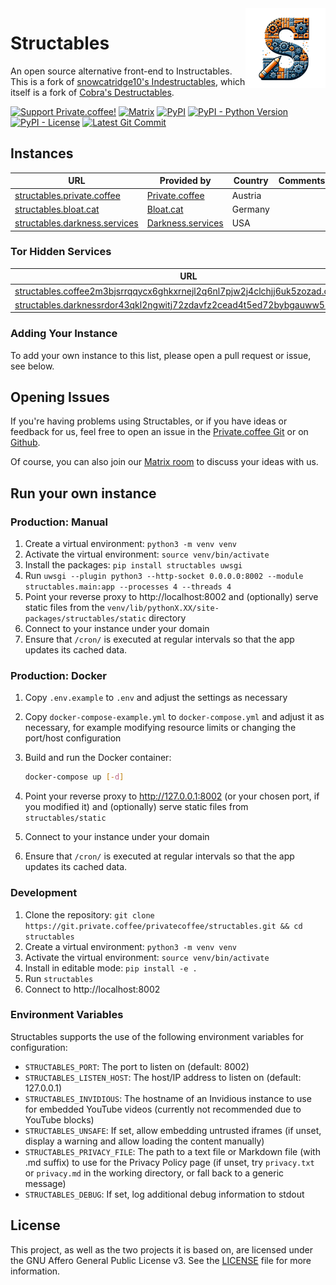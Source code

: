 <img align="right" src="src/structables/static/img/logo.png">

# Structables

An open source alternative front-end to Instructables. This is a fork of <a href="https://codeberg.org/indestructables/indestructables">snowcatridge10's Indestructables</a>, which itself is a fork of <a href="https://git.vern.cc/cobra/Destructables">Cobra's Destructables</a>.

[![Support Private.coffee!](https://shields.private.coffee/badge/private.coffee-support%20us!-pink?logo=coffeescript)](https://private.coffee)
[![Matrix](https://shields.private.coffee/badge/Matrix-join%20us!-blue?logo=matrix)](https://matrix.pcof.fi/#/#structables:private.coffee)
[![PyPI](https://shields.private.coffee/pypi/v/structables)](https://pypi.org/project/structables/)
[![PyPI - Python Version](https://shields.private.coffee/pypi/pyversions/structables)](https://pypi.org/project/structables/)
[![PyPI - License](https://shields.private.coffee/pypi/l/structables)](https://pypi.org/project/structables/)
[![Latest Git Commit](https://shields.private.coffee/gitea/last-commit/privatecoffee/structables?gitea_url=https://git.private.coffee)](https://git.private.coffee/privatecoffee/structables)

## Instances

| URL                                                                     | Provided by                                     | Country | Comments |
| ----------------------------------------------------------------------- | ----------------------------------------------- | ------- | -------- |
| [structables.private.coffee](https://structables.private.coffee/)       | [Private.coffee](https://private.coffee/)       | Austria |          |
| [structables.bloat.cat](https://structables.bloat.cat/)                 | [Bloat.cat](https://bloat.cat)                  | Germany |          |
| [structables.darkness.services](https://structables.darkness.services/) | [Darkness.services](https://darkness.services/) | USA     |          |

### Tor Hidden Services

| URL                                                                                                                                                              | Provided by                                     | Country | Comments |
| ---------------------------------------------------------------------------------------------------------------------------------------------------------------- | ----------------------------------------------- | ------- | -------- |
| [structables.coffee2m3bjsrrqqycx6ghkxrnejl2q6nl7pjw2j4clchjj6uk5zozad.onion](http://structables.coffee2m3bjsrrqqycx6ghkxrnejl2q6nl7pjw2j4clchjj6uk5zozad.onion/) | [Private.coffee](https://private.coffee/)       | Austria |          |
| [structables.darknessrdor43qkl2ngwitj72zdavfz2cead4t5ed72bybgauww5lyd.onion](http://structables.darknessrdor43qkl2ngwitj72zdavfz2cead4t5ed72bybgauww5lyd.onion/) | [Darkness.services](https://darkness.services/) | USA     |          |

### Adding Your Instance

To add your own instance to this list, please open a pull request or issue, see below.

## Opening Issues

If you're having problems using Structables, or if you have ideas or feedback for us, feel free to open an issue in the [Private.coffee Git](https://git.private.coffee/PrivateCoffee/structables/issues) or on [Github](https://github.com/PrivateCoffee/structables/issues).

Of course, you can also join our [Matrix room](https://matrix.pcof.fi/#/#structables:private.coffee) to discuss your ideas with us.

## Run your own instance

### Production: Manual

1. Create a virtual environment: `python3 -m venv venv`
2. Activate the virtual environment: `source venv/bin/activate`
3. Install the packages: `pip install structables uwsgi`
4. Run `uwsgi --plugin python3 --http-socket 0.0.0.0:8002 --module structables.main:app --processes 4 --threads 4`
5. Point your reverse proxy to http://localhost:8002 and (optionally) serve static files from the `venv/lib/pythonX.XX/site-packages/structables/static` directory
6. Connect to your instance under your domain
7. Ensure that `/cron/` is executed at regular intervals so that the app updates its cached data.

### Production: Docker

1. Copy `.env.example` to `.env` and adjust the settings as necessary
2. Copy `docker-compose-example.yml` to `docker-compose.yml` and adjust it as necessary, for example modifying resource limits or changing the port/host configuration
3. Build and run the Docker container:

   ```sh
   docker-compose up [-d]
   ```

4. Point your reverse proxy to http://127.0.0.1:8002 (or your chosen port, if you modified it) and (optionally) serve static files from `structables/static`
5. Connect to your instance under your domain
6. Ensure that `/cron/` is executed at regular intervals so that the app updates its cached data.

### Development

1. Clone the repository: `git clone https://git.private.coffee/privatecoffee/structables.git && cd structables`
2. Create a virtual environment: `python3 -m venv venv`
3. Activate the virtual environment: `source venv/bin/activate`
4. Install in editable mode: `pip install -e .`
5. Run `structables`
6. Connect to http://localhost:8002

### Environment Variables

Structables supports the use of the following environment variables for configuration:

- `STRUCTABLES_PORT`: The port to listen on (default: 8002)
- `STRUCTABLES_LISTEN_HOST`: The host/IP address to listen on (default: 127.0.0.1)
- `STRUCTABLES_INVIDIOUS`: The hostname of an Invidious instance to use for embedded YouTube videos (currently not recommended due to YouTube blocks)
- `STRUCTABLES_UNSAFE`: If set, allow embedding untrusted iframes (if unset, display a warning and allow loading the content manually)
- `STRUCTABLES_PRIVACY_FILE`: The path to a text file or Markdown file (with .md suffix) to use for the Privacy Policy page (if unset, try `privacy.txt` or `privacy.md` in the working directory, or fall back to a generic message)
- `STRUCTABLES_DEBUG`: If set, log additional debug information to stdout

## License

This project, as well as the two projects it is based on, are licensed under the GNU Affero General Public License v3. See the [LICENSE](LICENSE) file for more information.
